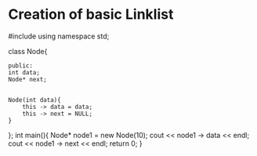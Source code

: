 # Creation of basic Linklist 

#include <iostream>
using namespace std;


class Node{
    
    public:
    int data;
    Node* next;
    
    
    Node(int data){
        this -> data = data;
        this -> next = NULL;
    }
};
int main(){
    Node* node1 = new Node(10);
    cout << node1 -> data << endl;
    cout << node1 -> next << endl;
    return 0;
}

